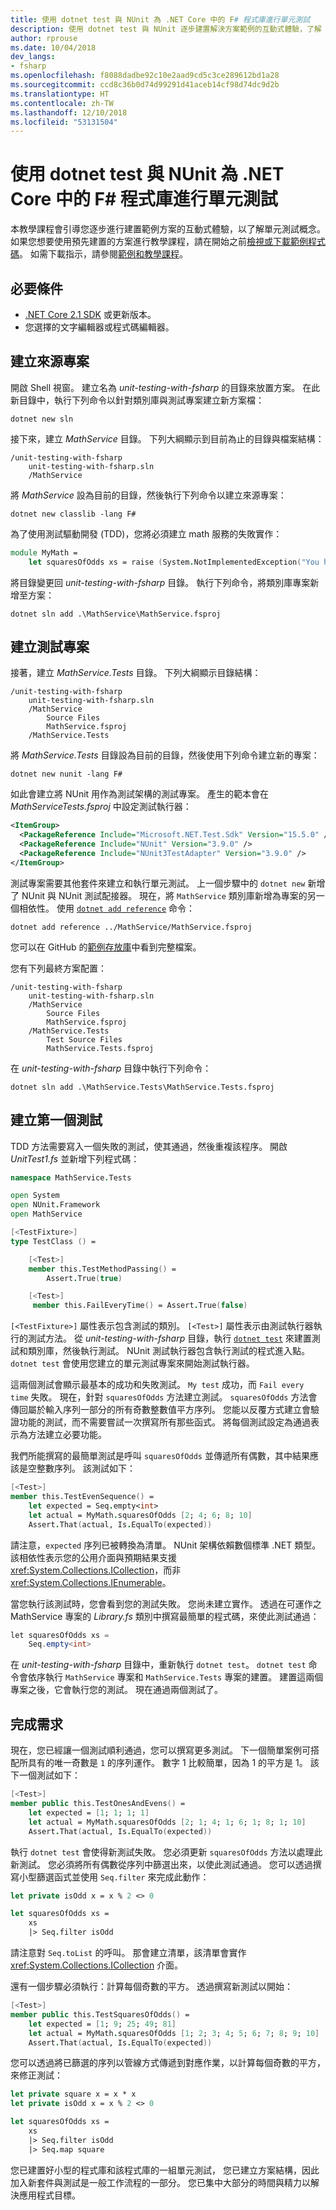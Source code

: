 ```yaml
---
title: 使用 dotnet test 與 NUnit 為 .NET Core 中的 F# 程式庫進行單元測試
description: 使用 dotnet test 與 NUnit 逐步建置解決方案範例的互動式體驗，了解 .NET Core 中 F# 的單元測試概念。
author: rprouse
ms.date: 10/04/2018
dev_langs:
- fsharp
ms.openlocfilehash: f8088dadbe92c10e2aad9cd5c3ce289612bd1a28
ms.sourcegitcommit: ccd8c36b0d74d99291d41aceb14cf98d74dc9d2b
ms.translationtype: HT
ms.contentlocale: zh-TW
ms.lasthandoff: 12/10/2018
ms.locfileid: "53131504"
---
```

# <a name="unit-testing-f-libraries-in-net-core-using-dotnet-test-and-nunit"></a>使用 dotnet test 與 NUnit 為 .NET Core 中的 F# 程式庫進行單元測試

本教學課程會引導您逐步進行建置範例方案的互動式體驗，以了解單元測試概念。 如果您想要使用預先建置的方案進行教學課程，請在開始之前[檢視或下載範例程式碼](https://github.com/dotnet/samples/tree/master/core/getting-started/unit-testing-with-fsharp-nunit/)。 如需下載指示，請參閱[範例和教學課程](../../samples-and-tutorials/index.md#viewing-and-downloading-samples)。

## <a name="prerequisites"></a>必要條件

- [.NET Core 2.1 SDK](https://www.microsoft.com/net/download) 或更新版本。
- 您選擇的文字編輯器或程式碼編輯器。

## <a name="creating-the-source-project"></a>建立來源專案

開啟 Shell 視窗。 建立名為 *unit-testing-with-fsharp* 的目錄來放置方案。
在此新目錄中，執行下列命令以針對類別庫與測試專案建立新方案檔：

```console
dotnet new sln
```

接下來，建立 *MathService* 目錄。 下列大綱顯示到目前為止的目錄與檔案結構：

```
/unit-testing-with-fsharp
    unit-testing-with-fsharp.sln
    /MathService
```

將 *MathService* 設為目前的目錄，然後執行下列命令以建立來源專案：

```console
dotnet new classlib -lang F#
```

為了使用測試驅動開發 (TDD)，您將必須建立 math 服務的失敗實作：

```fsharp
module MyMath =
    let squaresOfOdds xs = raise (System.NotImplementedException("You haven't written a test yet!"))
```

將目錄變更回 *unit-testing-with-fsharp* 目錄。 執行下列命令，將類別庫專案新增至方案：

```console
dotnet sln add .\MathService\MathService.fsproj
```

## <a name="creating-the-test-project"></a>建立測試專案

接著，建立 *MathService.Tests* 目錄。 下列大綱顯示目錄結構：

```
/unit-testing-with-fsharp
    unit-testing-with-fsharp.sln
    /MathService
        Source Files
        MathService.fsproj
    /MathService.Tests
```

將 *MathService.Tests* 目錄設為目前的目錄，然後使用下列命令建立新的專案：

```console
dotnet new nunit -lang F#
```

如此會建立將 NUnit 用作為測試架構的測試專案。 產生的範本會在 *MathServiceTests.fsproj* 中設定測試執行器：

```xml
<ItemGroup>
  <PackageReference Include="Microsoft.NET.Test.Sdk" Version="15.5.0" />
  <PackageReference Include="NUnit" Version="3.9.0" />
  <PackageReference Include="NUnit3TestAdapter" Version="3.9.0" />
</ItemGroup>
```

測試專案需要其他套件來建立和執行單元測試。 上一個步驟中的 `dotnet new` 新增了 NUnit 與 NUnit 測試配接器。 現在，將 `MathService` 類別庫新增為專案的另一個相依性。 使用 [`dotnet add reference`](../tools/dotnet-add-reference.md) 命令：

```console
dotnet add reference ../MathService/MathService.fsproj
```

您可以在 GitHub 的[範例存放庫](https://github.com/dotnet/samples/blob/master/core/getting-started/unit-testing-with-fsharp/MathService.Tests/MathService.Tests.fsproj)中看到完整檔案。

您有下列最終方案配置：

```
/unit-testing-with-fsharp
    unit-testing-with-fsharp.sln
    /MathService
        Source Files
        MathService.fsproj
    /MathService.Tests
        Test Source Files
        MathService.Tests.fsproj
```

在 *unit-testing-with-fsharp* 目錄中執行下列命令：

```console
dotnet sln add .\MathService.Tests\MathService.Tests.fsproj
```

## <a name="creating-the-first-test"></a>建立第一個測試

TDD 方法需要寫入一個失敗的測試，使其通過，然後重複該程序。 開啟 *UnitTest1.fs* 並新增下列程式碼：

```fsharp
namespace MathService.Tests

open System
open NUnit.Framework
open MathService

[<TestFixture>]
type TestClass () =

    [<Test>]
    member this.TestMethodPassing() =
        Assert.True(true)

    [<Test>]
     member this.FailEveryTime() = Assert.True(false)
```

`[<TestFixture>]` 屬性表示包含測試的類別。 `[<Test>]` 屬性表示由測試執行器執行的測試方法。 從 *unit-testing-with-fsharp* 目錄，執行 [`dotnet test`](../tools/dotnet-test.md) 來建置測試和類別庫，然後執行測試。 NUnit 測試執行器包含執行測試的程式進入點。 `dotnet test` 會使用您建立的單元測試專案來開始測試執行器。

這兩個測試會顯示最基本的成功和失敗測試。 `My test` 成功，而 `Fail every time` 失敗。 現在，針對 `squaresOfOdds` 方法建立測試。 `squaresOfOdds` 方法會傳回屬於輸入序列一部分的所有奇數整數值平方序列。 您能以反覆方式建立會驗證功能的測試，而不需要嘗試一次撰寫所有那些函式。 將每個測試設定為通過表示為方法建立必要功能。

我們所能撰寫的最簡單測試是呼叫 `squaresOfOdds` 並傳遞所有偶數，其中結果應該是空整數序列。  該測試如下：

```fsharp
[<Test>]
member this.TestEvenSequence() =
    let expected = Seq.empty<int>
    let actual = MyMath.squaresOfOdds [2; 4; 6; 8; 10]
    Assert.That(actual, Is.EqualTo(expected))
```

請注意，`expected` 序列已被轉換為清單。 NUnit 架構依賴數個標準 .NET 類型。 該相依性表示您的公用介面與預期結果支援 <xref:System.Collections.ICollection>，而非 <xref:System.Collections.IEnumerable>。

當您執行該測試時，您會看到您的測試失敗。 您尚未建立實作。 透過在可運作之 MathService 專案的 *Library.fs* 類別中撰寫最簡單的程式碼，來使此測試通過：

```csharp
let squaresOfOdds xs =
    Seq.empty<int>
```

在 *unit-testing-with-fsharp* 目錄中，重新執行 `dotnet test`。 `dotnet test` 命令會依序執行 `MathService` 專案和 `MathService.Tests` 專案的建置。 建置這兩個專案之後，它會執行您的測試。 現在通過兩個測試了。

## <a name="completing-the-requirements"></a>完成需求

現在，您已經讓一個測試順利通過，您可以撰寫更多測試。 下一個簡單案例可搭配所具有的唯一奇數是 `1` 的序列運作。 數字 1 比較簡單，因為 1 的平方是 1。 該下一個測試如下：

```fsharp
[<Test>]
member public this.TestOnesAndEvens() =
    let expected = [1; 1; 1; 1]
    let actual = MyMath.squaresOfOdds [2; 1; 4; 1; 6; 1; 8; 1; 10]
    Assert.That(actual, Is.EqualTo(expected))
```

執行 `dotnet test` 會使得新測試失敗。 您必須更新 `squaresOfOdds` 方法以處理此新測試。 您必須將所有偶數從序列中篩選出來，以使此測試通過。 您可以透過撰寫小型篩選函式並使用 `Seq.filter` 來完成此動作：

```fsharp
let private isOdd x = x % 2 <> 0

let squaresOfOdds xs =
    xs
    |> Seq.filter isOdd
```

請注意對 `Seq.toList` 的呼叫。 那會建立清單，該清單會實作 <xref:System.Collections.ICollection> 介面。

還有一個步驟必須執行：計算每個奇數的平方。 透過撰寫新測試以開始：

```fsharp
[<Test>]
member public this.TestSquaresOfOdds() =
    let expected = [1; 9; 25; 49; 81]
    let actual = MyMath.squaresOfOdds [1; 2; 3; 4; 5; 6; 7; 8; 9; 10]
    Assert.That(actual, Is.EqualTo(expected))
```

您可以透過將已篩選的序列以管線方式傳遞到對應作業，以計算每個奇數的平方，來修正測試：

```fsharp
let private square x = x * x
let private isOdd x = x % 2 <> 0

let squaresOfOdds xs =
    xs
    |> Seq.filter isOdd
    |> Seq.map square
```

您已建置好小型的程式庫和該程式庫的一組單元測試， 您已建立方案結構，因此加入新套件與測試是一般工作流程的一部分。 您已集中大部分的時間與精力以解決應用程式目標。